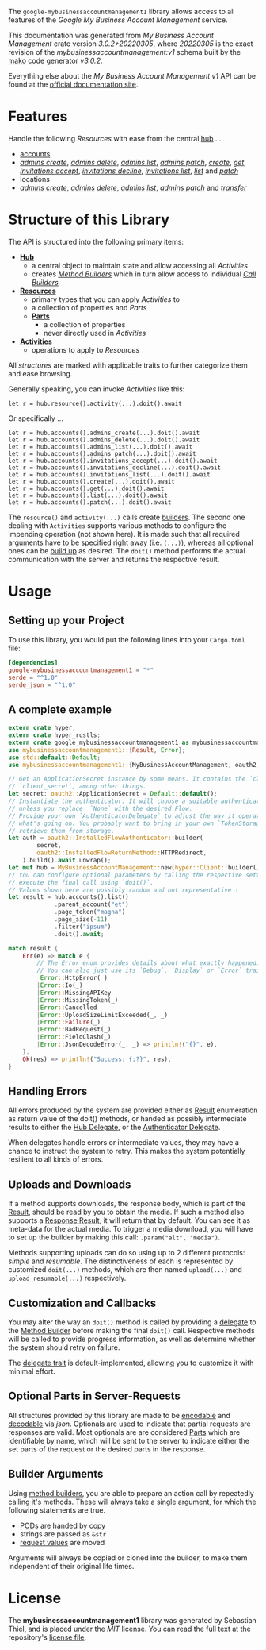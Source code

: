 <!---
DO NOT EDIT !
This file was generated automatically from 'src/mako/api/README.md.mako'
DO NOT EDIT !
-->
The `google-mybusinessaccountmanagement1` library allows access to all features of the *Google My Business Account Management* service.

This documentation was generated from *My Business Account Management* crate version *3.0.2+20220305*, where *20220305* is the exact revision of the *mybusinessaccountmanagement:v1* schema built by the [mako](http://www.makotemplates.org/) code generator *v3.0.2*.

Everything else about the *My Business Account Management* *v1* API can be found at the
[official documentation site](https://developers.google.com/my-business/).
# Features

Handle the following *Resources* with ease from the central [hub](https://docs.rs/google-mybusinessaccountmanagement1/3.0.2+20220305/google_mybusinessaccountmanagement1/MyBusinessAccountManagement) ... 

* [accounts](https://docs.rs/google-mybusinessaccountmanagement1/3.0.2+20220305/google_mybusinessaccountmanagement1/api::Account)
 * [*admins create*](https://docs.rs/google-mybusinessaccountmanagement1/3.0.2+20220305/google_mybusinessaccountmanagement1/api::AccountAdminCreateCall), [*admins delete*](https://docs.rs/google-mybusinessaccountmanagement1/3.0.2+20220305/google_mybusinessaccountmanagement1/api::AccountAdminDeleteCall), [*admins list*](https://docs.rs/google-mybusinessaccountmanagement1/3.0.2+20220305/google_mybusinessaccountmanagement1/api::AccountAdminListCall), [*admins patch*](https://docs.rs/google-mybusinessaccountmanagement1/3.0.2+20220305/google_mybusinessaccountmanagement1/api::AccountAdminPatchCall), [*create*](https://docs.rs/google-mybusinessaccountmanagement1/3.0.2+20220305/google_mybusinessaccountmanagement1/api::AccountCreateCall), [*get*](https://docs.rs/google-mybusinessaccountmanagement1/3.0.2+20220305/google_mybusinessaccountmanagement1/api::AccountGetCall), [*invitations accept*](https://docs.rs/google-mybusinessaccountmanagement1/3.0.2+20220305/google_mybusinessaccountmanagement1/api::AccountInvitationAcceptCall), [*invitations decline*](https://docs.rs/google-mybusinessaccountmanagement1/3.0.2+20220305/google_mybusinessaccountmanagement1/api::AccountInvitationDeclineCall), [*invitations list*](https://docs.rs/google-mybusinessaccountmanagement1/3.0.2+20220305/google_mybusinessaccountmanagement1/api::AccountInvitationListCall), [*list*](https://docs.rs/google-mybusinessaccountmanagement1/3.0.2+20220305/google_mybusinessaccountmanagement1/api::AccountListCall) and [*patch*](https://docs.rs/google-mybusinessaccountmanagement1/3.0.2+20220305/google_mybusinessaccountmanagement1/api::AccountPatchCall)
* locations
 * [*admins create*](https://docs.rs/google-mybusinessaccountmanagement1/3.0.2+20220305/google_mybusinessaccountmanagement1/api::LocationAdminCreateCall), [*admins delete*](https://docs.rs/google-mybusinessaccountmanagement1/3.0.2+20220305/google_mybusinessaccountmanagement1/api::LocationAdminDeleteCall), [*admins list*](https://docs.rs/google-mybusinessaccountmanagement1/3.0.2+20220305/google_mybusinessaccountmanagement1/api::LocationAdminListCall), [*admins patch*](https://docs.rs/google-mybusinessaccountmanagement1/3.0.2+20220305/google_mybusinessaccountmanagement1/api::LocationAdminPatchCall) and [*transfer*](https://docs.rs/google-mybusinessaccountmanagement1/3.0.2+20220305/google_mybusinessaccountmanagement1/api::LocationTransferCall)




# Structure of this Library

The API is structured into the following primary items:

* **[Hub](https://docs.rs/google-mybusinessaccountmanagement1/3.0.2+20220305/google_mybusinessaccountmanagement1/MyBusinessAccountManagement)**
    * a central object to maintain state and allow accessing all *Activities*
    * creates [*Method Builders*](https://docs.rs/google-mybusinessaccountmanagement1/3.0.2+20220305/google_mybusinessaccountmanagement1/client::MethodsBuilder) which in turn
      allow access to individual [*Call Builders*](https://docs.rs/google-mybusinessaccountmanagement1/3.0.2+20220305/google_mybusinessaccountmanagement1/client::CallBuilder)
* **[Resources](https://docs.rs/google-mybusinessaccountmanagement1/3.0.2+20220305/google_mybusinessaccountmanagement1/client::Resource)**
    * primary types that you can apply *Activities* to
    * a collection of properties and *Parts*
    * **[Parts](https://docs.rs/google-mybusinessaccountmanagement1/3.0.2+20220305/google_mybusinessaccountmanagement1/client::Part)**
        * a collection of properties
        * never directly used in *Activities*
* **[Activities](https://docs.rs/google-mybusinessaccountmanagement1/3.0.2+20220305/google_mybusinessaccountmanagement1/client::CallBuilder)**
    * operations to apply to *Resources*

All *structures* are marked with applicable traits to further categorize them and ease browsing.

Generally speaking, you can invoke *Activities* like this:

```Rust,ignore
let r = hub.resource().activity(...).doit().await
```

Or specifically ...

```ignore
let r = hub.accounts().admins_create(...).doit().await
let r = hub.accounts().admins_delete(...).doit().await
let r = hub.accounts().admins_list(...).doit().await
let r = hub.accounts().admins_patch(...).doit().await
let r = hub.accounts().invitations_accept(...).doit().await
let r = hub.accounts().invitations_decline(...).doit().await
let r = hub.accounts().invitations_list(...).doit().await
let r = hub.accounts().create(...).doit().await
let r = hub.accounts().get(...).doit().await
let r = hub.accounts().list(...).doit().await
let r = hub.accounts().patch(...).doit().await
```

The `resource()` and `activity(...)` calls create [builders][builder-pattern]. The second one dealing with `Activities` 
supports various methods to configure the impending operation (not shown here). It is made such that all required arguments have to be 
specified right away (i.e. `(...)`), whereas all optional ones can be [build up][builder-pattern] as desired.
The `doit()` method performs the actual communication with the server and returns the respective result.

# Usage

## Setting up your Project

To use this library, you would put the following lines into your `Cargo.toml` file:

```toml
[dependencies]
google-mybusinessaccountmanagement1 = "*"
serde = "^1.0"
serde_json = "^1.0"
```

## A complete example

```Rust
extern crate hyper;
extern crate hyper_rustls;
extern crate google_mybusinessaccountmanagement1 as mybusinessaccountmanagement1;
use mybusinessaccountmanagement1::{Result, Error};
use std::default::Default;
use mybusinessaccountmanagement1::{MyBusinessAccountManagement, oauth2, hyper, hyper_rustls};

// Get an ApplicationSecret instance by some means. It contains the `client_id` and 
// `client_secret`, among other things.
let secret: oauth2::ApplicationSecret = Default::default();
// Instantiate the authenticator. It will choose a suitable authentication flow for you, 
// unless you replace  `None` with the desired Flow.
// Provide your own `AuthenticatorDelegate` to adjust the way it operates and get feedback about 
// what's going on. You probably want to bring in your own `TokenStorage` to persist tokens and
// retrieve them from storage.
let auth = oauth2::InstalledFlowAuthenticator::builder(
        secret,
        oauth2::InstalledFlowReturnMethod::HTTPRedirect,
    ).build().await.unwrap();
let mut hub = MyBusinessAccountManagement::new(hyper::Client::builder().build(hyper_rustls::HttpsConnector::with_native_roots().https_or_http().enable_http1().enable_http2().build()), auth);
// You can configure optional parameters by calling the respective setters at will, and
// execute the final call using `doit()`.
// Values shown here are possibly random and not representative !
let result = hub.accounts().list()
             .parent_account("et")
             .page_token("magna")
             .page_size(-11)
             .filter("ipsum")
             .doit().await;

match result {
    Err(e) => match e {
        // The Error enum provides details about what exactly happened.
        // You can also just use its `Debug`, `Display` or `Error` traits
         Error::HttpError(_)
        |Error::Io(_)
        |Error::MissingAPIKey
        |Error::MissingToken(_)
        |Error::Cancelled
        |Error::UploadSizeLimitExceeded(_, _)
        |Error::Failure(_)
        |Error::BadRequest(_)
        |Error::FieldClash(_)
        |Error::JsonDecodeError(_, _) => println!("{}", e),
    },
    Ok(res) => println!("Success: {:?}", res),
}

```
## Handling Errors

All errors produced by the system are provided either as [Result](https://docs.rs/google-mybusinessaccountmanagement1/3.0.2+20220305/google_mybusinessaccountmanagement1/client::Result) enumeration as return value of
the doit() methods, or handed as possibly intermediate results to either the 
[Hub Delegate](https://docs.rs/google-mybusinessaccountmanagement1/3.0.2+20220305/google_mybusinessaccountmanagement1/client::Delegate), or the [Authenticator Delegate](https://docs.rs/yup-oauth2/*/yup_oauth2/trait.AuthenticatorDelegate.html).

When delegates handle errors or intermediate values, they may have a chance to instruct the system to retry. This 
makes the system potentially resilient to all kinds of errors.

## Uploads and Downloads
If a method supports downloads, the response body, which is part of the [Result](https://docs.rs/google-mybusinessaccountmanagement1/3.0.2+20220305/google_mybusinessaccountmanagement1/client::Result), should be
read by you to obtain the media.
If such a method also supports a [Response Result](https://docs.rs/google-mybusinessaccountmanagement1/3.0.2+20220305/google_mybusinessaccountmanagement1/client::ResponseResult), it will return that by default.
You can see it as meta-data for the actual media. To trigger a media download, you will have to set up the builder by making
this call: `.param("alt", "media")`.

Methods supporting uploads can do so using up to 2 different protocols: 
*simple* and *resumable*. The distinctiveness of each is represented by customized 
`doit(...)` methods, which are then named `upload(...)` and `upload_resumable(...)` respectively.

## Customization and Callbacks

You may alter the way an `doit()` method is called by providing a [delegate](https://docs.rs/google-mybusinessaccountmanagement1/3.0.2+20220305/google_mybusinessaccountmanagement1/client::Delegate) to the 
[Method Builder](https://docs.rs/google-mybusinessaccountmanagement1/3.0.2+20220305/google_mybusinessaccountmanagement1/client::CallBuilder) before making the final `doit()` call. 
Respective methods will be called to provide progress information, as well as determine whether the system should 
retry on failure.

The [delegate trait](https://docs.rs/google-mybusinessaccountmanagement1/3.0.2+20220305/google_mybusinessaccountmanagement1/client::Delegate) is default-implemented, allowing you to customize it with minimal effort.

## Optional Parts in Server-Requests

All structures provided by this library are made to be [encodable](https://docs.rs/google-mybusinessaccountmanagement1/3.0.2+20220305/google_mybusinessaccountmanagement1/client::RequestValue) and 
[decodable](https://docs.rs/google-mybusinessaccountmanagement1/3.0.2+20220305/google_mybusinessaccountmanagement1/client::ResponseResult) via *json*. Optionals are used to indicate that partial requests are responses 
are valid.
Most optionals are are considered [Parts](https://docs.rs/google-mybusinessaccountmanagement1/3.0.2+20220305/google_mybusinessaccountmanagement1/client::Part) which are identifiable by name, which will be sent to 
the server to indicate either the set parts of the request or the desired parts in the response.

## Builder Arguments

Using [method builders](https://docs.rs/google-mybusinessaccountmanagement1/3.0.2+20220305/google_mybusinessaccountmanagement1/client::CallBuilder), you are able to prepare an action call by repeatedly calling it's methods.
These will always take a single argument, for which the following statements are true.

* [PODs][wiki-pod] are handed by copy
* strings are passed as `&str`
* [request values](https://docs.rs/google-mybusinessaccountmanagement1/3.0.2+20220305/google_mybusinessaccountmanagement1/client::RequestValue) are moved

Arguments will always be copied or cloned into the builder, to make them independent of their original life times.

[wiki-pod]: http://en.wikipedia.org/wiki/Plain_old_data_structure
[builder-pattern]: http://en.wikipedia.org/wiki/Builder_pattern
[google-go-api]: https://github.com/google/google-api-go-client

# License
The **mybusinessaccountmanagement1** library was generated by Sebastian Thiel, and is placed 
under the *MIT* license.
You can read the full text at the repository's [license file][repo-license].

[repo-license]: https://github.com/Byron/google-apis-rsblob/main/LICENSE.md
